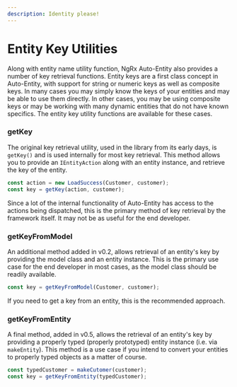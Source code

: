 ```yaml
---
description: Identity please!
---
```


# Entity Key Utilities

Along with entity name utility function, NgRx Auto-Entity also provides a number of key retrieval functions. Entity keys are a first class concept in Auto-Entity, with support for string or numeric keys as well as composite keys. In many cases you may simply know the keys of your entities and may be able to use them directly. In other cases, you may be using composite keys or may be working with many dynamic entities that do not have known specifics. The entity key utility functions are available for these cases. 

### getKey

The original key retrieval utility, used in the library from its early days, is `getKey()` and is used internally for most key retrieval. This method allows you to provide an `IEntityAction` along with an entity instance, and retrieve the key of the entity. 

```typescript
const action = new LoadSuccess(Customer, customer);
const key = getKey(action, customer); 
```

Since a lot of the internal functionality of Auto-Entity has access to the actions being dispatched, this is the primary method of key retrieval by the framework itself. It may not be as useful for the end developer.

### getKeyFromModel

An additional method added in v0.2, allows retrieval of an entity's key by providing the model class and an entity instance. This is the primary use case for the end developer in most cases, as the model class should be readily available.

```typescript
const key = getKeyFromModel(Customer, customer);
```

If you need to get a key from an entity, this is the recommended approach. 

### getKeyFromEntity

A final method, added in v0.5, allows the retrieval of an entity's key by providing a properly typed \(properly prototyped\) entity instance \(i.e. via `makeEntity`\). This method is a use case if you intend to convert your entities to properly typed objects as a matter of course.

```typescript
const typedCustomer = makeCutomer(customer);
const key = getKeyFromEntity(typedCustomer);
```

